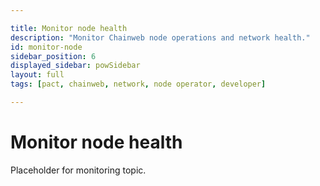 ```yaml
---

title: Monitor node health
description: "Monitor Chainweb node operations and network health."
id: monitor-node
sidebar_position: 6
displayed_sidebar: powSidebar
layout: full
tags: [pact, chainweb, network, node operator, developer]

---
```


# Monitor node health

Placeholder for monitoring topic.